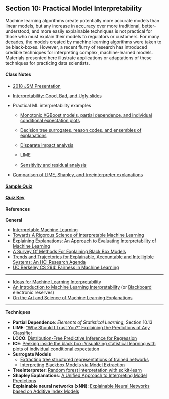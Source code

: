 ## Section 10: Practical Model Interpretability

Machine learning algorithms create potentially more accurate models than
linear models, but any increase in accuracy over more traditional,
better-understood, and more easily explainable techniques is not practical for
those who must explain their models to regulators or customers. For many
decades, the models created by machine learning algorithms were taken to be
black-boxes. However, a recent flurry of research has introduced credible
techniques for interpreting complex, machine-learned models. Materials
presented here illustrate applications or adaptations of these techniques for
practicing data scientists.

#### Class Notes

* [2018 JSM Presentation](https://github.com/jphall663/jsm_2018_slides/blob/master/main.pdf)

* [Interpretability: Good, Bad, and Ugly slides](notes/MLI_good_bad_ugly.pdf)

* Practical ML interpretability examples

  * [Monotonic XGBoost models, partial dependence, and individual conditional expectation plots](https://github.com/jphall663/interpretable_machine_learning_with_python/blob/master/xgboost_pdp_ice.ipynb)

  * [Decision tree surrogates, reason codes, and ensembles of explanations](https://github.com/jphall663/interpretable_machine_learning_with_python/blob/master/dt_surrogate_loco.ipynb)

  * [Disparate impact analysis](https://github.com/jphall663/interpretable_machine_learning_with_python/blob/master/dia.ipynb)

  * [LIME](https://github.com/jphall663/interpretable_machine_learning_with_python/blob/master/lime.ipynb)

  * [Sensitivity and residual analysis](https://github.com/jphall663/interpretable_machine_learning_with_python/blob/master/resid_sens_analysis.ipynb)  

* [Comparison of LIME, Shapley, and treeinterpreter explanations](https://github.com/h2oai/mli-resources/tree/master/lime_shap_treeint_compare)

#### [Sample Quiz](quiz/sample/quiz_10.pdf)

#### [Quiz Key](quiz/key/quiz_10.pdf)

#### References

**General**

* [Interpretable Machine Learning](https://christophm.github.io/interpretable-ml-book/)
* [Towards A Rigorous Science of Interpretable Machine Learning](https://arxiv.org/pdf/1702.08608.pdf)
* [Explaining Explanations: An Approach to Evaluating Interpretability of Machine Learning](https://arxiv.org/pdf/1806.00069.pdf)
* [A Survey Of Methods For Explaining Black Box Models](https://arxiv.org/pdf/1802.01933.pdf)
* [Trends and Trajectories for Explainable, Accountable and Intelligible Systems: An HCI Research Agenda](https://dl.acm.org/citation.cfm?id=3174156)
* [UC Berkeley CS 294: Fairness in Machine Learning](https://fairmlclass.github.io/)

***

* [Ideas for Machine Learning Interpretability](https://www.oreilly.com/ideas/ideas-on-interpreting-machine-learning)
* [An Introduction to Machine Learning Interpretability](https://www.safaribooksonline.com/library/view/an-introduction-to/9781492033158/) (or [Blackboard](https://blackboard.gwu.edu) electronic reserves)
* [On the Art and Science of Machine Learning Explanations](https://github.com/jphall663/jsm_2018_paper/blob/master/jsm_2018_paper.pdf)

***

**Techniques**

* **Partial Dependence**: *Elements of Statistical Learning*, Section 10.13
* **LIME**: [“Why Should I Trust You?” Explaining the Predictions of Any Classifier](http://www.kdd.org/kdd2016/papers/files/rfp0573-ribeiroA.pdf)
* **LOCO**: [Distribution-Free Predictive Inference for Regression](http://www.stat.cmu.edu/~ryantibs/papers/conformal.pdf)
* **ICE**: [Peeking inside the black box: Visualizing statistical learning with plots of individual conditional expectation](https://arxiv.org/pdf/1309.6392.pdf)
* **Surrogate Models**
  * [Extracting tree structured representations of trained networks](https://papers.nips.cc/paper/1152-extracting-tree-structured-representations-of-trained-networks.pdf)
  * [Interpreting Blackbox Models via Model Extraction](https://arxiv.org/pdf/1705.08504.pdf)
* **TreeInterpreter**: [Random forest interpretation with scikit-learn](http://blog.datadive.net/random-forest-interpretation-with-scikit-learn/)
* **Shapley Explanations**: [A Unified Approach to Interpreting Model Predictions](http://papers.nips.cc/paper/7062-a-unified-approach-to-interpreting-model-predictions.pdf)
* **Explainable neural networks (xNN)**: [Explainable Neural Networks based on Additive Index Models](https://arxiv.org/pdf/1806.01933.pdf)
